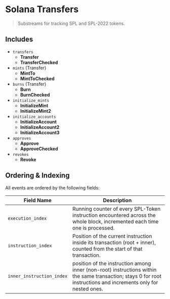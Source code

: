 # Solana Transfers

> Substreams for tracking SPL and SPL-2022 tokens.

## Includes

- `transfers`
  - **Transfer**
  - **TransferChecked**
- `mints` (Transfer)
  - **MintTo**
  - **MintToChecked**
- `burns` (Transfer)
  - **Burn**
  - **BurnChecked**
- `initialize_mints`
  - **InitializeMint**
  - **InitializeMint2**
- `initialize_accounts`
  - **InitializeAccount**
  - **InitializeAccount2**
  - **InitializeAccount3**
- `approves`
  - **Approve**
  - **ApproveChecked**
- `revokes`
  - **Revoke**

## Ordering & Indexing

All events are ordered by the following fields:

| Field Name | Description |
|------------|-------------|
| `execution_index` | Running counter of every SPL-Token instruction encountered across the whole block, incremented each time one is processed. |
| `instruction_index` | Position of the current instruction inside its transaction (root + inner), counted from the start of that transaction. |
| `inner_instruction_index` | position of the instruction among inner (non-root) instructions within the same transaction; stays 0 for root instructions and increments only for nested ones. |
